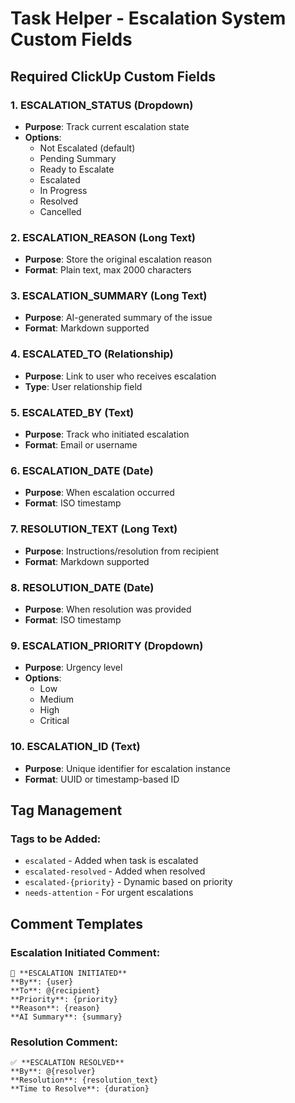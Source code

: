 # Task Helper - Escalation System Custom Fields

## Required ClickUp Custom Fields

### 1. ESCALATION_STATUS (Dropdown)
- **Purpose**: Track current escalation state
- **Options**:
  - Not Escalated (default)
  - Pending Summary
  - Ready to Escalate
  - Escalated
  - In Progress
  - Resolved
  - Cancelled

### 2. ESCALATION_REASON (Long Text)
- **Purpose**: Store the original escalation reason
- **Format**: Plain text, max 2000 characters

### 3. ESCALATION_SUMMARY (Long Text)  
- **Purpose**: AI-generated summary of the issue
- **Format**: Markdown supported

### 4. ESCALATED_TO (Relationship)
- **Purpose**: Link to user who receives escalation
- **Type**: User relationship field

### 5. ESCALATED_BY (Text)
- **Purpose**: Track who initiated escalation
- **Format**: Email or username

### 6. ESCALATION_DATE (Date)
- **Purpose**: When escalation occurred
- **Format**: ISO timestamp

### 7. RESOLUTION_TEXT (Long Text)
- **Purpose**: Instructions/resolution from recipient
- **Format**: Markdown supported

### 8. RESOLUTION_DATE (Date)
- **Purpose**: When resolution was provided
- **Format**: ISO timestamp

### 9. ESCALATION_PRIORITY (Dropdown)
- **Purpose**: Urgency level
- **Options**:
  - Low
  - Medium
  - High
  - Critical

### 10. ESCALATION_ID (Text)
- **Purpose**: Unique identifier for escalation instance
- **Format**: UUID or timestamp-based ID

## Tag Management

### Tags to be Added:
- `escalated` - Added when task is escalated
- `escalated-resolved` - Added when resolved
- `escalated-{priority}` - Dynamic based on priority
- `needs-attention` - For urgent escalations

## Comment Templates

### Escalation Initiated Comment:
```
🚨 **ESCALATION INITIATED**
**By**: {user}
**To**: @{recipient}
**Priority**: {priority}
**Reason**: {reason}
**AI Summary**: {summary}
```

### Resolution Comment:
```
✅ **ESCALATION RESOLVED**
**By**: @{resolver}
**Resolution**: {resolution_text}
**Time to Resolve**: {duration}
```

